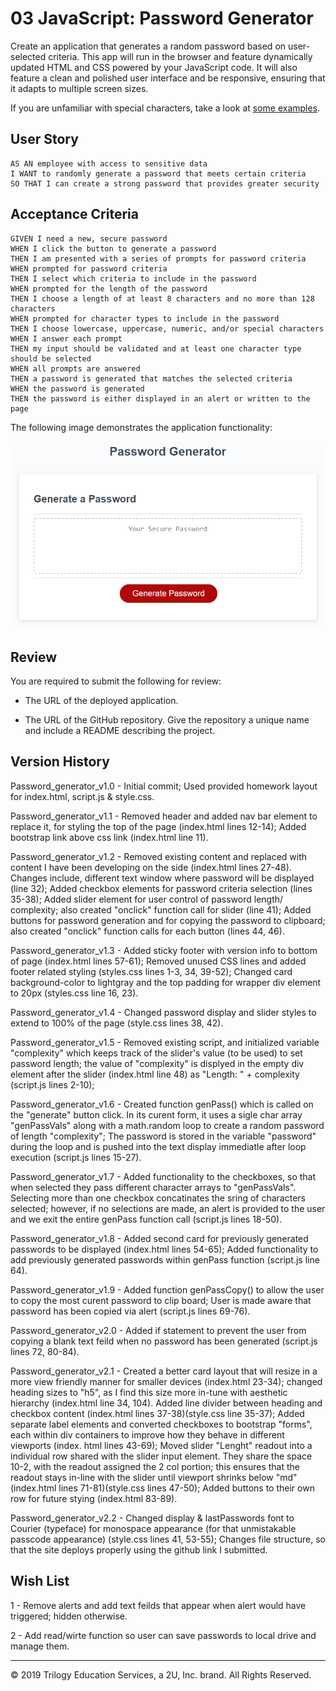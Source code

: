 # 03 JavaScript: Password Generator

Create an application that generates a random password based on user-selected criteria. This app will run in the browser and feature dynamically updated HTML and CSS powered by your JavaScript code. It will also feature a clean and polished user interface and be responsive, ensuring that it adapts to multiple screen sizes.

If you are unfamiliar with special characters, take a look at [some examples](https://www.owasp.org/index.php/Password_special_characters).

## User Story

```
AS AN employee with access to sensitive data
I WANT to randomly generate a password that meets certain criteria
SO THAT I can create a strong password that provides greater security
```

## Acceptance Criteria

```
GIVEN I need a new, secure password
WHEN I click the button to generate a password
THEN I am presented with a series of prompts for password criteria
WHEN prompted for password criteria
THEN I select which criteria to include in the password
WHEN prompted for the length of the password
THEN I choose a length of at least 8 characters and no more than 128 characters
WHEN prompted for character types to include in the password
THEN I choose lowercase, uppercase, numeric, and/or special characters
WHEN I answer each prompt
THEN my input should be validated and at least one character type should be selected
WHEN all prompts are answered
THEN a password is generated that matches the selected criteria
WHEN the password is generated
THEN the password is either displayed in an alert or written to the page
```

The following image demonstrates the application functionality:

![password generator demo](./Assets/03-javascript-homework-demo.png)

## Review

You are required to submit the following for review:

* The URL of the deployed application.

* The URL of the GitHub repository. Give the repository a unique name and include a README describing the project.

## Version History

Password_generator_v1.0 - Initial commit; Used provided homework layout for index.html, script.js & style.css.

Password_generator_v1.1 - Removed header and added nav bar element to replace it, for styling the top of the page (index.html lines 12-14); Added bootstrap link above css link (index.html line 11).

Password_generator_v1.2 - Removed existing content and replaced with content I have been developing on the side (index.html lines 27-48). Changes include, different text window where password will be displayed (line 32); Added checkbox elements for password criteria selection (lines 35-38); Added slider element for user control of password length/ complexity; also created "onclick" function call for slider (line 41); Added buttons for password generation and for copying the password to clipboard; also created "onclick" function calls for each button (lines 44, 46).

Password_generator_v1.3 - Added sticky footer with version info to bottom of page (index.html lines 57-61); Removed unused CSS lines and added footer related styling (styles.css lines 1-3, 34, 39-52); Changed card background-color to lightgray and the top padding for wrapper div element to 20px (styles.css line 16, 23).

Password_generator_v1.4 - Changed password display and slider styles to extend to 100% of the page (style.css lines 38, 42).  

Password_generator_v1.5 - Removed existing script, and initialized variable "complexity" which keeps track of the slider's value (to be used) to set password length; the value of "complexity" is displyed in the empty div element after the slider (index.html line 48) as "Length: " + complexity (script.js lines 2-10); 

Password_generator_v1.6 - Created function genPass() which is called on the "generate" button click. In its curent form, it uses a sigle char array "genPassVals" along with a math.random loop to create a random password of length "complexity"; The password is stored in the variable "password" during the loop and is pushed into the text display immediatle after loop execution (script.js lines 15-27). 

Password_generator_v1.7 - Added functionality to the checkboxes, so that when selected they pass different character arrays to "genPassVals". Selecting more than one checkbox concatinates the sring of characters selected; however, if no selections are made, an alert is provided to the user and we exit the entire genPass function call (script.js lines 18-50).

Password_generator_v1.8 - Added second card for previously generated passwords to be displayed (index.html lines 54-65); Added functionality to add previously generated passwords within genPass function (script.js line 64).

Password_generator_v1.9 - Added function genPassCopy() to allow the user to copy the most curent password to clip board; User is made aware that password has been copied via alert (script.js lines 69-76). 

Password_generator_v2.0 - Added if statement to prevent the user from copying a blank text feild when no password has been generated (script.js lines 72, 80-84).

Password_generator_v2.1 - Created a better card layout that will resize in a more view friendly manner for smaller devices (index.html 23-34); changed heading sizes to "h5", as I find this size more in-tune with aesthetic hierarchy (index.html line 34, 104). Added line divider between heading and checkbox content (index.html lines 37-38)(style.css line 35-37); Added separate label elements and converted checkboxes to bootstrap "forms", each within div containers to improve how they behave in different viewports (index. html lines 43-69); Moved slider "Lenght" readout into a individual row shared with the slider input element. They share the space 10-2, with the readout assigned the 2 col portion; this ensures that the readout stays in-line with the slider until viewport shrinks below "md" (index.html lines 71-81)(style.css lines 47-50); Added buttons to their own row for future stying (index.html 83-89).

Password_generator_v2.2 - Changed display & lastPasswords font to Courier (typeface) for monospace appearance (for that unmistakable passcode appearance) (style.css lines 41, 53-55); Changes file structure, so that the site deploys properly using the github link I submitted.   

## Wish List

1 - Remove alerts and add text feilds that appear when alert would have triggered; hidden otherwise.

2 - Add read/wirte function so user can save passwords to local drive and manage them.

- - -
© 2019 Trilogy Education Services, a 2U, Inc. brand. All Rights Reserved.
